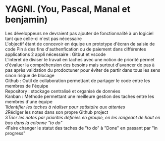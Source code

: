 # YAGNI. (You, Pascal, Manal et benjamin)
Les développeurs ne devraient pas ajouter de fonctionnalité à un logiciel tant que celle-ci n'est pas nécessaire  
L'objectif étant de concevoir en équipe un prototype d'écran de saisie de code Pin à des fins d'authenfication ou de paiement dans différentes applications 2 appli nécessaire : Gitbut et vscode  
L'interet de diviser le travail en taches avec une notion de priorité permet d'évaluer la compréhension des besoins mais surtout d'avancer de pas à pas après validation du prodoctuner pour éviter de partir dans tous les sens sinon risque de blocage  
Github : Outil de collaboration permettant de partager le code entre les membres de l'équipe  
Repository : stockage centralisé et organisé de données  
Kanban : Méthode permettant une meilleure gestion des taches entre les membres d'une équipe  
1*Identifier les taches à réaliser pour satistaire aux attentes  
2*Rédiger les notes dans son propre Github project  
3*Trier les notes par priorités définies en groupe, en les rangeant de haut en bas dans la colonne "to do"  
4*Faire changer le statut des taches de "to do" à "Done" en passant par "in progress"   
